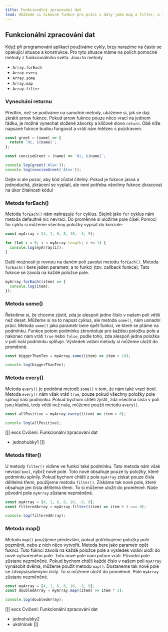 ```yaml
---
title: Funkcionální zpracování dat
lead: Ukážeme si šikovné funkce pro práci s daty jako map a filter, a také takzvané destrukturování.
---
```


## Funkcionální zpracování dat

Když při programování aplikací používáme cykly, brzy narazíme na často se opakující situace a konstrukce. Pro tyto situace máme na polích pomocné metody z funkcionálního světa.
Jsou to metody

- `Array.forEach`
- `Array.every`
- `Array.some`
- `Array.map`
- `Array.filter`

### Vynechání returnu

Předtím, než se podíváme na samotné metody, ukážeme si, jak se dají zkrátit arrow fuknce. Pokud arrow fuknce pouze něco vrací na jednom řádku, je možné vynechat složené závorky a klíčové slovo `return`. Obě níže napsané fuknce budou fungovat a vrátí nám řetězec s pozdravem.

```js
const greet = (name) => {
  return `Hi, ${name}`;
};

const conciseGreet = (name) => `Hi, ${name}`;

console.log(greet('Alex'));
console.log(conciseGreet('Alex'));
```

Dejte si ale pozor, aby kód zůstal čitelný. Pokud je fuknce jasná a jednoduchá, zkrácení se vyplatí, ale není potřeba všechny fuknce zkracovat na úkor čitelnosti kódu!

### Metoda forEach()

Metoda `forEach()` nám nahrazuje `for` cyklus. Stejně jako `for` cyklus nám metoda defaultně nic nevrací. Do proměnné si uložíme pole čísel. Pomocí for cyklu si můžeme všechny položky vypsat do konzole:

```js
const myArray = [4, 1, 6, 8, 16, -3, 9];

for (let i = 0; i < myArray.length; i += 1) {
  console.log(myArray[i]);
}
```

Další možností je rovnou na daném poli zavolat metodu `forEach()`. Metoda `forEach()` bere jeden parametr, a to funkci (tzv. callback funkce). Tato fuknce se zavolá na každé položce pole.

```js
myArray.forEach((item) => {
  console.log(item);
});
```

### Metoda some()

Řekněme si, že chceme zjistit, zda je alespoň jedno číslo v našem poli větší než deset. Můžeme si na to napsat cyklus, ale metoda `some()`, nám usnadní práci. Metoda `some()` jako parametr bere opět funkci, ve které se ptáme na podmínku. Funkce potom podmínku zkrontoluje pro každou položku pole a nakonec nám vrátí `true` nebo `false`, podle toho, zda alespoň jedna položka v poli naši podmínku splňuje. Výsledek volání metody si můžeme uložit do proměnné.

```js
const biggerThanTen = myArray.some((item) => item > 10);

console.log(biggerThanTen);
```

### Metoda every()

Metoda `every()` je podobná metodě `some()` v tom, že nám také vrací bool. Metoda `every()` nám však vrátí `true`, pouze pokud všechny položky pole splňují naši podmínku.
Pokud bychom chtěli zjistit, zda všechna čísla v poli jsou kladná, tedy větší než nula, můžeme použít metodu `every()`.

```js
const allPositive = myArray.every((item) => item > 0);

console.log(allPositive);
```

[[[ excs Cvičení: Funkcionální zpracování dat

- jednohubky1
  ]]]

### Metoda filter()

U metody `filter()` vidíme ve funkci také podmínku. Tato metoda nám však nevrací `bool`, nýbrž nové pole. Toto nové obsahuje pouze ty položky, které podmínku splnily.
Pokud bychom chtěli z pole `myArray` získat pouze čísla dělitelná třemi, použijeme metodu `filter()`. Získáme tak nové pole, které obsahuje jen čísla dělitelná třemi. To si můžeme uložit do proměnné. Naše původní pole `myArray` zůstane nezměněné.

```js
const myArray = [4, 1, 6, 8, 16, -3, 9];
const filteredArray = myArray.filter((item) => item % 3 === 0);

console.log(filteredArray);
```

### Metoda map()

Metodu `map()` použijeme především, pokud potřebujeme položky pole pozměnit, nebo z nich něco vytvořit. Metoda bere jako parametr opět fuknci. Tuto fuknci zavolá na každé položce pole a výsledek volání uloží do nově vytvořeného pole. Toto nové pole nám potom vrátí. Původní pole zůstane nezměněné.
Pokud bychom chtěli každé číslo v našem poli `myArray` vynásobit dvěma, můžeme použít metodu `map()`. Dostaneme tak nové pole se zdvojnásobenými čísly. To si můžeme uložit do proměnné. Pole `myArray` zůstane nezměněné.

```js
const myArray = [4, 1, 6, 8, 16, -3, 9];
const doubledArray = myArray.map((item) => item * 2);

console.log(doubledArray);
```

[[[ excs Cvičení: Funkcionální zpracování dat

- jednohubky2
- ukolnicek
  ]]]
